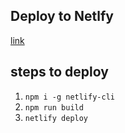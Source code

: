 ## Deploy to Netlfy
[link](https://60dcddcab7d1cb29d42a58e0--jolly-kalam-0ed828.netlify.app/)

## steps to deploy 
1. `npm i -g netlify-cli`
2.  `npm run build`
3. `netlify deploy`